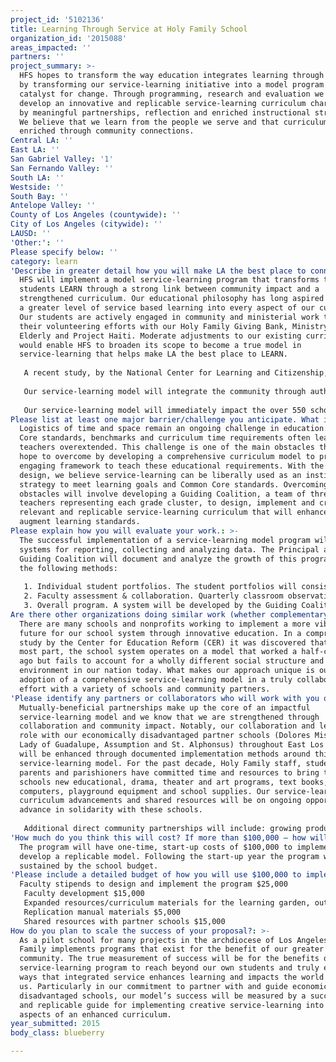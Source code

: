 ```yaml
---
project_id: '5102136'
title: Learning Through Service at Holy Family School
organization_id: '2015088'
areas_impacted: ''
partners: ''
project_summary: >-
  HFS hopes to transform the way education integrates learning through service
  by transforming our service-learning initiative into a model program and
  catalyst for change. Through programming, research and evaluation we hope to
  develop an innovative and replicable service-learning curriculum characterized
  by meaningful partnerships, reflection and enriched instructional strategies.
  We believe that we learn from the people we serve and that curriculum is
  enriched through community connections.
Central LA: ''
East LA: ''
San Gabriel Valley: '1'
San Fernando Valley: ''
South LA: ''
Westside: ''
South Bay: ''
Antelope Valley: ''
County of Los Angeles (countywide): ''
City of Los Angeles (citywide): ''
LAUSD: ''
'Other:': ''
Please specify below: ''
category: learn
'Describe in greater detail how you will make LA the best place to connect:': >-
  HFS will implement a model service-learning program that transforms the way
  students LEARN through a strong link between community impact and a
  strengthened curriculum. Our educational philosophy has long aspired to weave
  a greater level of service based learning into every aspect of our curriculum.
  Our students are actively engaged in community and ministerial work through
  their volunteering efforts with our Holy Family Giving Bank, Ministry to the
  Elderly and Project Haiti. Moderate adjustments to our existing curriculum
  would enable HFS to broaden its scope to become a true model in
  service-learning that helps make LA the best place to LEARN. 
    
   A recent study, by the National Center for Learning and Citizenship, supports the view that “high quality service-learning has a statistically significant and positive relationship with students’ acquisition of 21st century skills.” Local, national & global community outreach efforts positively impact our community, teach civic responsibility and motivate students to LEARN. Through service-learning, students LEARN that they can make a difference and be active citizens. Through active LEARNING they discover that they have a voice and how to use it. 
   
   Our service-learning model will integrate the community through authentic lessons in all subject areas. Many subjects will be tied to a garden-based curriculum delivered through the process of growing and harvesting produce for our local Giving Bank’s weekly food distribution and local restaurants supplying our school lunch program. Outdoor education will be expanded to cover environmental topics and relate them to our immediate community through the development of a large scale recycling program and a neighborhood improvement fund. Media literacy will be incorporated, in the forms of student broadcasting and public service announcements, to teach student the importance of analyzing and critiquing the local and global topics in which they will be immersed. 
   
   Our service-learning model will immediately impact the over 550 school and religious education students we serve. This includes students from preschool through high school citywide, creating an integrated network of support. Sharing our strategies will enable our program to reach far beyond our immediate campus to the many schools we partner with. Additionally, we will make our new curriculum design available to students of all socioeconomic backgrounds through a community summer program with scholarships.
Please list at least one major barrier/challenge you anticipate. What is your strategy for overcoming these obstacles?: >-
  Logistics of time and space remain an ongoing challenge in education. Common
  Core standards, benchmarks and curriculum time requirements often leave
  teachers overextended. This challenge is one of the main obstacles that we
  hope to overcome by developing a comprehensive curriculum model to provide an
  engaging framework to teach these educational requirements. With the right
  design, we believe service-learning can be liberally used as an institutional
  strategy to meet learning goals and Common Core standards. Overcoming these
  obstacles will involve developing a Guiding Coalition, a team of three
  teachers representing each grade cluster, to design, implement and create a
  relevant and replicable service-learning curriculum that will enhance and
  augment learning standards.
Please explain how you will evaluate your work.: >-
  The successful implementation of a service-learning model program will require
  systems for reporting, collecting and analyzing data. The Principal and
  Guiding Coalition will document and analyze the growth of this program through
  the following methods: 
   
   1. Individual student portfolios. The student portfolios will consist of written evaluations and work samples from all subject areas displaying how service-learning enhances lessons. These portfolios will be assessed by the Guiding Coalition quarterly. 
   2. Faculty assessment & collaboration. Quarterly classroom observations and written evaluations will be completed for each individual teacher by the Guiding Coalition. This will also serve as an opportunity for teachers to build a shared knowledge of service-learning goals & strategies. 
   3. Overall program. A system will be developed by the Guiding Coalition for collecting data and organizing the service-learning curriculum into a comprehensive manual to be shared with other schools.
Are there other organizations doing similar work (whether complementary or competitive)? What is unique about your proposed approach?: >-
  There are many schools and nonprofits working to implement a more vibrant
  future for our school system through innovative education. In a comprehensive
  study by the Center for Education Reform (CER) it was discovered that, for the
  most part, the school system operates on a model that worked a half-century
  ago but fails to account for a wholly different social structure and education
  environment in our nation today. What makes our approach unique is our
  adoption of a comprehensive service-learning model in a truly collaborative
  effort with a variety of schools and community partners.
'Please identify any partners or collaborators who will work with you on this project. How much of the $100,000 grant award will each partner receive?': >-
  Mutually-beneficial partnerships make up the core of an impactful
  service-learning model and we know that we are strengthened through
  collaboration and community impact. Notably, our collaboration and leadership
  role with our economically disadvantaged partner schools (Dolores Mission, Our
  Lady of Guadalupe, Assumption and St. Alphonsus) throughout East Los Angeles,
  will be enhanced through documented implementation methods around this
  service-learning model. For the past decade, Holy Family staff, students,
  parents and parishioners have committed time and resources to bring these
  schools new educational, drama, theater and art programs, text books,
  computers, playground equipment and school supplies. Our service-learning
  curriculum advancements and shared resources will be on ongoing opportunity to
  advance in solidarity with these schools. 
   
   Additional direct community partnerships will include: growing produce for the Holy Family Giving Bank weekly food distribution; supplying herbs and vegetables to local restaurants that supply our school hot lunch program; shared resources and joint faculty and student service-learning lessons in collaboration with our partner schools; as well as countless partnerships as part of our non-profit of the month service-learning partnerships with some examples including the Center for Restorative Justice Works (an organization providing assistance to children of the incarcerated), Hillsides for Abused Children and Project Haiti.
'How much do you think this will cost? If more than $100,000 – how will you cover the additional costs?': >-
  The program will have one-time, start-up costs of $100,000 to implement and
  develop a replicable model. Following the start-up year the program will be
  sustained by the school budget.
'Please include a detailed budget of how you will use $100,000 to implement this project.': |-
  Faculty stipends to design and implement the program $25,000
   Faculty development $15,000
   Expanded resources/curriculum materials for the learning garden, outdoor classroom & multimedia component $40,000
   Replication manual materials $5,000
   Shared resources with partner schools $15,000
How do you plan to scale the success of your proposal?: >-
  As a pilot school for many projects in the archdiocese of Los Angeles, Holy
  Family implements programs that exist for the benefit of our greater
  community. The true measurement of success will be for the benefits of our
  service-learning program to reach beyond our own students and truly exemplify
  ways that integrated service enhances learning and impacts the world around
  us. Particularly in our commitment to partner with and guide economically
  disadvantaged schools, our model’s success will be measured by a successful
  and replicable guide for implementing creative service-learning into all
  aspects of an enhanced curriculum.
year_submitted: 2015
body_class: blueberry

---
```

